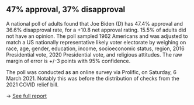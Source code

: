 ## 47% approval, 37% disapproval 

A national poll of adults found that Joe Biden (D) has 47.4% approval and 36.6% disapproval rate, for a +10.8 net approval rating. 15.5% of adults did not have an opinion. The poll sampled 1962 Americans and was adjusted to match a US nationally representative likely voter electorate by weighing on race, age, gender, education, income, socioeconomic status, region, 2016 Presidential vote, 2020 Presidential vote, and religious attitudes. The raw margin of error is +/-3 points with 95% confidence.

The poll was conducted as an online survey via Prolific, on Saturday, 6 March 2021. Notably this was before the distribution of checks from the 2021 COVID relief bill.

-> [See full report](https://github.com/peterhurford/biden_approval_poll_2021/blob/master/report.pdf)
